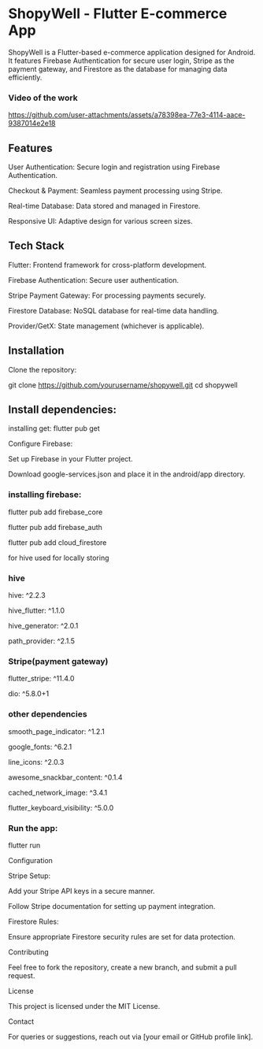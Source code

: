 # ShopyWell - Flutter E-commerce App
ShopyWell is a Flutter-based e-commerce application designed for Android. It features Firebase Authentication for secure user login, Stripe as the payment gateway, and Firestore as the database for managing data efficiently.
### Video of the work
https://github.com/user-attachments/assets/a78398ea-77e3-4114-aace-9387014e2e18

## Features

User Authentication: Secure login and registration using Firebase Authentication.

Checkout & Payment: Seamless payment processing using Stripe.

Real-time Database: Data stored and managed in Firestore.

Responsive UI: Adaptive design for various screen sizes.

## Tech Stack

Flutter: Frontend framework for cross-platform development.

Firebase Authentication: Secure user authentication.

Stripe Payment Gateway: For processing payments securely.

Firestore Database: NoSQL database for real-time data handling.

Provider/GetX: State management (whichever is applicable).

## Installation

Clone the repository:

git clone https://github.com/yourusername/shopywell.git
cd shopywell

## Install dependencies:

installing get: flutter pub get

Configure Firebase: 

Set up Firebase in your Flutter project.

Download google-services.json and place it in the android/app directory.

### installing firebase: 

flutter pub add firebase_core

flutter pub add firebase_auth

flutter pub add cloud_firestore

for hive used for locally storing 

### hive

hive: ^2.2.3

hive_flutter: ^1.1.0

hive_generator: ^2.0.1

path_provider: ^2.1.5

### Stripe(payment gateway)

flutter_stripe: ^11.4.0

dio: ^5.8.0+1

### other dependencies

smooth_page_indicator: ^1.2.1

google_fonts: ^6.2.1

line_icons: ^2.0.3

awesome_snackbar_content: ^0.1.4

cached_network_image: ^3.4.1

flutter_keyboard_visibility: ^5.0.0

### Run the app:

flutter run

Configuration

Stripe Setup:

Add your Stripe API keys in a secure manner.

Follow Stripe documentation for setting up payment integration.

Firestore Rules:

Ensure appropriate Firestore security rules are set for data protection.

Contributing

Feel free to fork the repository, create a new branch, and submit a pull request.

License

This project is licensed under the MIT License.

Contact

For queries or suggestions, reach out via [your email or GitHub profile link].
